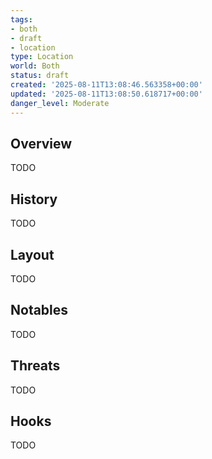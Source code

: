 ```yaml
---
tags:
- both
- draft
- location
type: Location
world: Both
status: draft
created: '2025-08-11T13:08:46.563358+00:00'
updated: '2025-08-11T13:08:50.618717+00:00'
danger_level: Moderate
---
```



## Overview

TODO
## History

TODO
## Layout

TODO
## Notables

TODO
## Threats

TODO
## Hooks

TODO
